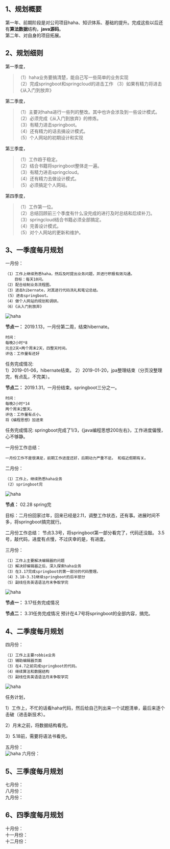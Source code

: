 ## 1、规划概要
第一年、前期阶段是对公司项目haha、知识体系、基础的提升。完成这些以后还有**算法数据**结构，**java源码**。  
第二年、对自身的项目拓展。

## 2、规划细则
第一季度，
>（1）haha业务要搞清楚，能自己写一些简单的业务实现  
>（2）完成springboot和springcloud的进击工作
>（3）如果有精力将进击《从入门到放弃》  


第二季度，
>（1）主要对haha进行一些列的整改。其中也许会涉及到一些设计模式。  
>（2）必须完成《从入门到放弃》的修炼。  
>（3）有精力进击springboot。  
>（4）还有精力的话去搞设计模式。  
>（5）个人网站的初期设计和实现  

第三季度，
>（1）工作趋于稳定。  
>（2）结合书籍将springboot整体走一遍。  
>（3）有精力进击springcloud。  
>（4）还有精力去做设计模式。  
>（5）必须搞定个人网站。  

第四季度，
>（1）工作第一位。  
>（2）总结回顾前三个季度有什么没完成的进行及时总结和后续补刀。  
>（3）springcloud结合书籍必须全部搞定。  
>（4）完善设计模式。  
>（5）对个人网站的更新和维护。  

## 3、一季度每月规划
一月份：
````
（1）工作上继续熟悉haha，然后及时提出业务问题，并进行积极有效沟通。
    目标：每天10问。
（2）配合绘制业务流程图。
（3）进击hibernate，对其进行代码洗礼和笔记总结。
 (5）进击springboot。
（4）做个人网站的规划和调研。
（6）《从入门到放弃》
````
![haha](../img/yoyo-日历-2019-01.png)

**节点一：** 2019.1.13，一月份第二周，结束hibernate。  
````
时间：  
每晚2小时*8  
元旦2天+两个周末2天，四整天时间。  
评估：工作量有还好
````
任务完成情况:  
1）2019-01-06，hibernate结束。
2）2019-01-20，jpa整理结束（分页没整理完，有点乱，不完美）。



**节点二：** 2019.1.31，一月份结束。springboot三分之一。
````
时间：  
每晚2小时*14   
两个周末2整天。
评估：工作量有点小。  
将《编程思想》加进来
````
任务完成情况:  springboot完成了1/3，《java编程思想200左右》，工作进度偏慢，心不够静。

一月份工作总结： 
```
一月份工作不是很满足，前期工作进度还好，后期动力严重不足。 和临近假期有关。
``` 
    

二月份：
````
（1）工作上，继续熟悉haha业务
 (2）springboot完
````
![haha](../img/yoyo-日历-2019-02.png) 
 
**节点：** 02.28 spring完

目标：二月份回家过年，回来已经是2.11，调整工作状态，还有事。进展时间不多，将springboot搞完就行。
  
二月份工作总结：
节点3.3号，将springboot第一部分看完了，代码还没敲。
3.5号，敲代码，进度有点慢，不过庆幸的是，有进度。



三月份：
````
（1）工作上主要解决编辑器的问题
（2）解决好编辑器之后，深入探索haha业务
（3）在3.17完成springboot的第一部分的代码整理。
（4）3.18-3.31继续springboot的后半部分
（5）副线任务英语语法月末争取学完
````
![haha](../img/yoyo-日历-2019-03.png)

**节点一：** 3.17任务完成情况


**节点二：** 3.31任务完成情况
预计在4.7号将springboot的全部内容，搞完。


## 4、二季度每月规划
四月份：   
```
（1）工作上主要robbie业务
（2）辅助编辑器页面
（3）在4.7之前完成springboot的代码。
（4）继续算法和数据结构
（5）副线任务英语语法月末争取学完
```
![haha](../img/yoyo-日历-2019-04.png)

任务计划，

1）工作上，不忙的话看haha代码，然后给自己列出来一个试题清单，最后来逐个击破（进击新技术）。

2）月末之前，将数据结构看完。

3）5.18前，需要将语法书看完。


五月份：   
![haha](../img/yoyo-日历-2019-05.png)
六月份：   
## 5、三季度每月规划
七月份：   
八月份：   
九月份：   
## 6、四季度每月规划
十月份：   
十一月份：   
十二月份：   
